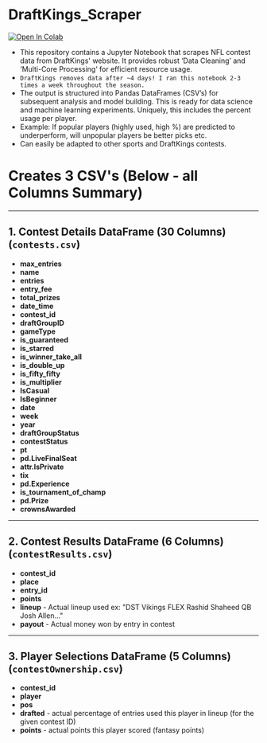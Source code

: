 # DraftKings_Scraper 

<a target="_blank" href="https://colab.research.google.com/github/JamesChapmanNV/DraftKings_Scraper/blob/main/DraftKingsScraper.ipynb">
  <img src="https://colab.research.google.com/assets/colab-badge.svg" alt="Open In Colab"/>
</a>


- This repository contains a Jupyter Notebook that scrapes NFL contest data from DraftKings' website. It provides robust ‘Data Cleaning’ and ‘Multi-Core Processing’ for efficient resource usage. 
- `DraftKings removes data after ~4 days! I ran this notebook 2-3 times a week throughout the season.`
- The output is structured into Pandas DataFrames (CSV’s) for subsequent analysis and model building. This is ready for data science and machine learning experiments. Uniquely, this includes the percent usage per player. 
- Example: If popular players (highly used, high %) are predicted to underperform, will unpopular players be better picks etc.
- Can easily be adapted to other sports and DraftKings contests.


# Creates 3 CSV's (Below - all Columns Summary)

---

## 1. Contest Details DataFrame (30 Columns) (`contests.csv`)

- **max_entries**  
- **name**  
- **entries**  
- **entry_fee**  
- **total_prizes**  
- **date_time**  
- **contest_id**  
- **draftGroupID**  
- **gameType**  
- **is_guaranteed**  
- **is_starred**  
- **is_winner_take_all**  
- **is_double_up**  
- **is_fifty_fifty**  
- **is_multiplier**  
- **IsCasual**  
- **IsBeginner**  
- **date**  
- **week**  
- **year**  
- **draftGroupStatus**  
- **contestStatus**  
- **pt**  
- **pd.LiveFinalSeat**  
- **attr.IsPrivate**  
- **tix**  
- **pd.Experience**  
- **is_tournament_of_champ**  
- **pd.Prize**  
- **crownsAwarded**

---

## 2. Contest Results DataFrame (6 Columns) (`contestResults.csv`)

- **contest_id**  
- **place**  
- **entry_id**  
- **points**  
- **lineup** - Actual lineup used ex: "DST Vikings FLEX Rashid Shaheed QB Josh Allen..."
- **payout** - Actual money won by entry in contest

---

## 3. Player Selections DataFrame (5 Columns) (`contestOwnership.csv`)

- **contest_id**  
- **player**  
- **pos**  
- **drafted**  - actual percentage of entries used this player in lineup (for the given contest ID)
- **points** - actual points this player scored (fantasy points)
